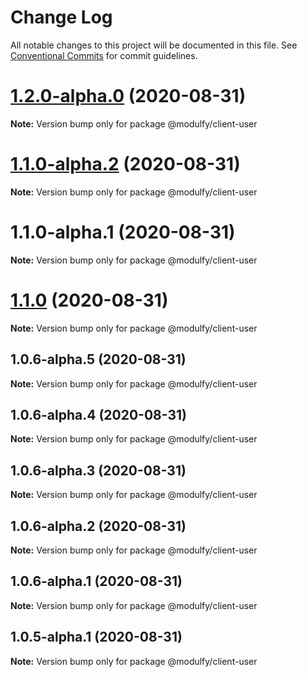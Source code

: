 # Change Log

All notable changes to this project will be documented in this file.
See [Conventional Commits](https://conventionalcommits.org) for commit guidelines.

# [1.2.0-alpha.0](https://github.com/jmrapp1/Modulfy/compare/@modulfy/client-user@1.1.0-alpha.2...@modulfy/client-user@1.2.0-alpha.0) (2020-08-31)

**Note:** Version bump only for package @modulfy/client-user





# [1.1.0-alpha.2](https://github.com/jmrapp1/Modulfy/compare/@modulfy/client-user@1.1.0...@modulfy/client-user@1.1.0-alpha.2) (2020-08-31)

**Note:** Version bump only for package @modulfy/client-user





# 1.1.0-alpha.1 (2020-08-31)

**Note:** Version bump only for package @modulfy/client-user





# [1.1.0](https://github.com/jmrapp1/Modulfy/compare/@modulfy/client-user@1.0.6-alpha.5...@modulfy/client-user@1.1.0) (2020-08-31)

**Note:** Version bump only for package @modulfy/client-user





## 1.0.6-alpha.5 (2020-08-31)

**Note:** Version bump only for package @modulfy/client-user





## 1.0.6-alpha.4 (2020-08-31)

**Note:** Version bump only for package @modulfy/client-user





## 1.0.6-alpha.3 (2020-08-31)

**Note:** Version bump only for package @modulfy/client-user





## 1.0.6-alpha.2 (2020-08-31)

**Note:** Version bump only for package @modulfy/client-user





## 1.0.6-alpha.1 (2020-08-31)

**Note:** Version bump only for package @modulfy/client-user





## 1.0.5-alpha.1 (2020-08-31)

**Note:** Version bump only for package @modulfy/client-user
